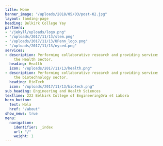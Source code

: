 ```yaml
---
title: Home
banner_image: "/uploads/2018/05/03/post-02.jpg"
layout: landing-page
heading: Belkirk College Yay
partners:
- "/jekyll/uploads/logo.png"
- "/uploads/2017/11/13/stem.png"
- "/uploads/2017/11/13/UPenn_logo.png"
- "/uploads/2017/11/13/nysed.png"
services:
- description: Performing collaborative research and providing services to support
    the Health Sector.
  heading: Health
  icon: "/uploads/2017/11/13/health.png"
- description: Performing collaborative research and providing services to support
    the biotechnology sector.
  heading: BioTech
  icon: "/uploads/2017/11/13/biotech.png"
sub_heading: Engineering and Health Sciences
textline: 222 Belkirk College of EngineeringOra et Labora
hero_button:
  text: Hola
  href: "/about"
show_news: true
menu:
  navigation:
    identifier: _index
    url: "/"
    weight: 1
---
```

